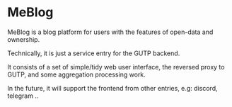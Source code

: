 # MeBlog

MeBlog is a blog platform for users with the features of open-data and ownership.

Technically, it is just a service entry for the GUTP backend.

It consists of a set of simple/tidy web user interface, the reversed proxy to GUTP, and some aggregation processing work.

In the future, it will support the frontend from other entries, e.g: discord, telegram ..

